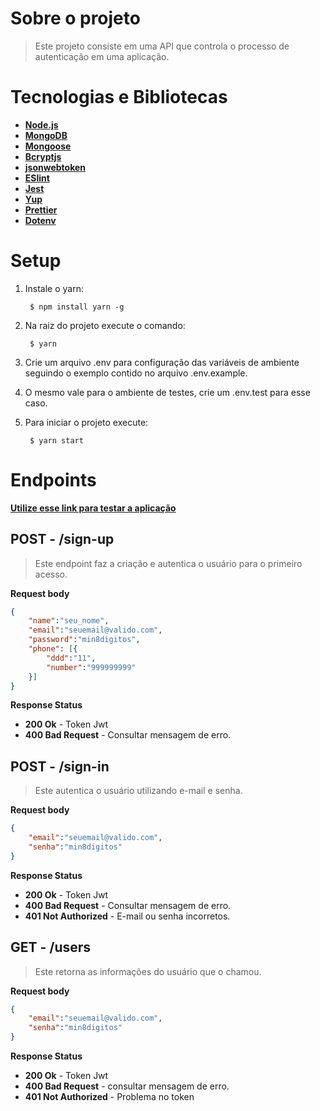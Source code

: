 # Sobre o projeto

> Este projeto consiste em uma API que controla o processo de autenticação em uma aplicação.


# Tecnologias e Bibliotecas

* [**Node.js**](https://nodejs.org/en/)
* [**MongoDB**](https://www.mongodb.com/)
* [**Mongoose**](https://mongoosejs.com/)
* [**Bcryptjs**](https://www.npmjs.com/package/bcryptjs)
* [**jsonwebtoken**](https://www.npmjs.com/package/jsonwebtoken)
* [**ESlint**](https://eslint.org/)
* [**Jest**](https://jestjs.io/)
* [**Yup**](https://www.npmjs.com/package/yup)
* [**Prettier**](https://prettier.io/)
* [**Dotenv**](https://www.npmjs.com/package/dotenv)


# Setup


1. Instale o yarn:

        $ npm install yarn -g

2. Na raiz do projeto execute o comando:

        $ yarn

3. Crie um arquivo .env para configuração das variáveis de ambiente seguindo o exemplo contido no arquivo .env.example.

4. O mesmo vale para o ambiente de testes, crie um .env.test para esse caso.

5. Para iniciar o projeto execute:

        $ yarn start


# Endpoints

[**Utilize esse link para testar a aplicação**](https://auth-app-teste.herokuapp.com/)

## **POST - /sign-up**

> Este endpoint faz a criação e autentica o usuário para o primeiro acesso.

**Request body**
```json
{
	"name":"seu_nome",
	"email":"seuemail@valido.com",
	"password":"min8digitos",
	"phone": [{
		"ddd":"11",
		"number":"999999999"
	}]
}
```

**Response Status**

* **200 Ok** - Token Jwt
* **400 Bad Request** - Consultar mensagem de erro.

## **POST - /sign-in**

> Este autentica o usuário utilizando e-mail e senha.

**Request body**
```json
{
	"email":"seuemail@valido.com",
	"senha":"min8digitos"
}
```

**Response Status**

* **200 Ok** - Token Jwt
* **400 Bad Request** - Consultar mensagem de erro.
* **401 Not Authorized** - E-mail ou senha incorretos.


## **GET - /users**

> Este retorna as informações do usuário que o chamou.

**Request body**
```json
{
	"email":"seuemail@valido.com",
	"senha":"min8digitos"
}
```

**Response Status**

* **200 Ok** - Token Jwt
* **400 Bad Request** - consultar mensagem de erro.
* **401 Not Authorized** - Problema no token

